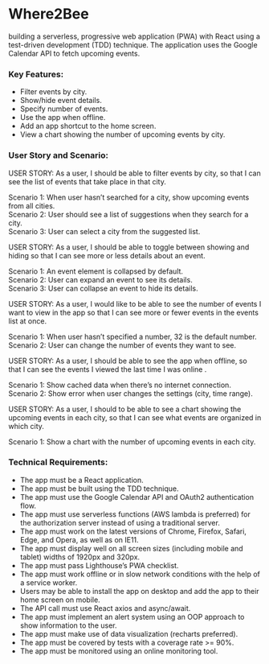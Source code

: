 # Where2Bee
building a serverless, progressive web application (PWA) with React using a test-driven development (TDD) technique. The application uses the Google Calendar API to fetch upcoming events.

### Key Features:
- Filter events by city.
- Show/hide event details.
- Specify number of events.
- Use the app when offline.
- Add an app shortcut to the home screen.
- View a chart showing the number of upcoming events by city.

### User Story and Scenario:

USER STORY: As a user, I should be able to filter events by city, so that I can see the list of events that take place in that city.
<p>Scenario 1: When user hasn’t searched for a city, show upcoming events from all cities.<br/>
Scenario 2: User should see a list of suggestions when they search for a city.<br/>
Scenario 3: User can select a city from the suggested list.</p>

USER STORY: As a user, I should be able to toggle between showing and hiding so that I can see more or less details about an event.
<p>Scenario 1: An event element is collapsed by default.<br/>
Scenario 2: User can expand an event to see its details.<br/>
Scenario 3: User can collapse an event to hide its details.</p>
 
USER STORY: As a user, I would like to be able to see the number of events I want to view in the app so that I can see more or fewer events in the events list at once.
<p>Scenario 1: When user hasn’t specified a number, 32 is the default number.<br/>
Scenario 2: User can change the number of events they want to see.</p>

USER STORY: As a user, I should be able to see the app when offline, so that I can see the events I viewed the last time I was online .
<p>Scenario 1: Show cached data when there’s no internet connection.<br/>
Scenario 2: Show error when user changes the settings (city, time range).</p>


USER STORY: As a user, I should to be able to see a chart showing the upcoming events in each city, so that I can see what events are organized in which city.
<p>Scenario 1: Show a chart with the number of upcoming events in each city.</p>

### Technical Requirements:
<ul>
<li> The app must be a React application.</li>
<li> The app must be built using the TDD technique.</li>
<li> The app must use the Google Calendar API and OAuth2 authentication flow.</li>
<li> The app must use serverless functions (AWS lambda is preferred) for the authorization
server instead of using a traditional server.</li>
<li> The app must work on the latest versions of Chrome, Firefox, Safari, Edge, and Opera,
as well as on IE11.</li>
<li> The app must display well on all screen sizes (including mobile and tablet) widths of
1920px and 320px.</li>
<li> The app must pass Lighthouse’s PWA checklist.</li>
<li> The app must work offline or in slow network conditions with the help of a service
worker.</li>
<li> Users may be able to install the app on desktop and add the app to their home screen
on mobile.</li>
<li> The API call must use React axios and async/await.</li>
<li> The app must implement an alert system using an OOP approach to show information to
the user.</li>
<li> The app must make use of data visualization (recharts preferred).</li>
<li> The app must be covered by tests with a coverage rate >= 90%.</li>
<li> The app must be monitored using an online monitoring tool. </li></ul>
